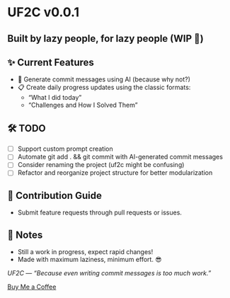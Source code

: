 # UF2C v0.0.1

## Built by lazy people, for lazy people (WIP 🚧)

## ✨ Current Features
- 📝 Generate commit messages using AI (because why not?)
- 📋 Create daily progress updates using the classic formats:
  - “What I did today”
  - “Challenges and How I Solved Them”

## 🛠️ TODO
- [ ] Support custom prompt creation
- [ ] Automate git add . && git commit with AI-generated commit messages
- [ ] Consider renaming the project (uf2c might be confusing)
- [ ] Refactor and reorganize project structure for better modularization

## 🤝 Contribution Guide
- Submit feature requests through pull requests or issues.

## 📌 Notes
- Still a work in progress, expect rapid changes!
- Made with maximum laziness, minimum effort. 😎
 
*UF2C — “Because even writing commit messages is too much work.”*

[Buy Me a Coffee](https://buymeacoffee.com/fossoctopus)
